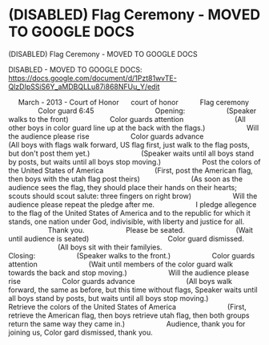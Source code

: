# (DISABLED) Flag Ceremony - MOVED TO GOOGLE DOCS

(DISABLED) Flag Ceremony - MOVED TO GOOGLE DOCS

DISABLED - MOVED TO GOOGLE DOCS:
<https://docs.google.com/document/d/1Pzt81wvTE-QlzDIpSSiS6Y_aMDBQLLu87i868NFUu_Y/edit>

     March - 2013 - Court of Honor
     court of honor
          Flag ceremony
               Color guard 6:45
              
               Opening:
                    (Speaker walks to the front)
                    Color guards attention
                         (All other boys in color guard line up at the back with the flags.)
                    Will the audience please rise
                    Color guards advance
                         (All boys with flags walk forward, US flag first, just walk to the flag posts, but don't post them yet.)
                         (Speaker waits until all boys stand by posts, but waits until all boys stop moving.)
                    Post the colors of the United States of America
                         (First, post the American flag, then boys with the utah flag post theirs)
                         (As soon as the audience sees the flag, they should place their hands on their hearts; scouts should scout salute: three fingers on right brow)
                    Will the audience please repeat the pledge after me.
                    I pledge allegence to the flag of the United States of America and to the republic for which it stands, one nation under God, indivisible, with liberty and justice for all.
                    Thank you.
                    Please be seated.
                         (Wait until audience is seated)                   
                    Color guard dismissed.
                         (All boys sit with their familyies.
                        
               Closing:
                    (Speaker walks to the front.)
                    Color guards attention
                         (Wait until members of the color guard walk towards the back and stop moving.)
                    Will the audience please rise
                    Color guards advance
                         (All boys walk forward, the same as before, but this time without flags, Speaker waits until all boys stand by posts, but waits until all boys stop moving.)
                    Retrieve the colors of the United States of America
                         (First, retrieve the American flag, then boys retrieve utah flag, then both groups return the same way they came in.)
                    Audience, thank you for joining us, Color gard dismissed, thank you.
